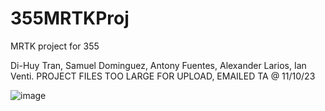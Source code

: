 # 355MRTKProj
MRTK project for 355

Di-Huy Tran,
Samuel Dominguez,
Antony Fuentes,
Alexander Larios,
Ian Venti. PROJECT FILES TOO LARGE FOR UPLOAD, EMAILED TA @ 11/10/23

![image](https://github.com/dihuytran/355MRTKProj/assets/129448713/4114728f-e8ac-46c7-ac95-f7a47953cfff)
